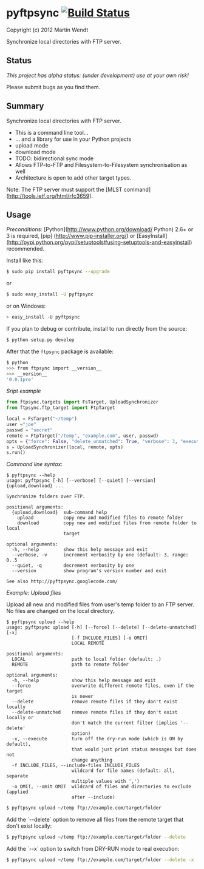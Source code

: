 # pyftpsync [![Build Status](https://travis-ci.org/mar10/pyftpsync.png?branch=master)](https://travis-ci.org/mar10/pyftpsync)
Copyright (c) 2012 Martin Wendt

Synchronize local directories with FTP server.

## Status
*This project has alpha status: (under development) use at your own risk!*

Please submit bugs as you find them.


## Summary
Synchronize local directories with FTP server.

  * This is a command line tool...
  *  ... and a library for use in your Python projects
  * upload mode
  * download mode
  * TODO: bidirectional sync mode
  * Allows FTP-to-FTP and Filesystem-to-Filesystem synchronisation as well
  * Architecture is open to add other target types.

Note: 
The FTP server must support the [MLST command] (http://tools.ietf.org/html/rfc3659).

## Usage 
*Preconditions:* [Python](http://www.python.org/download/ Python) 2.6+ or 3 is required, 
[pip] (http://www.pip-installer.org/) or
[EasyInstall] (http://pypi.python.org/pypi/setuptools#using-setuptools-and-easyinstall)
recommended. 

Install like this:

```bash
$ sudo pip install pyftpsync --upgrade
```
or
```bash
$ sudo easy_install -U pyftpsync
```

or on Windows:
```bash
> easy_install -U pyftpsync
```

If you plan to debug or contribute, install to run directly from the source:
```bash
$ python setup.py develop
```

After that the `ftpsync` package is available:
```bash
$ python
>>> from ftpsync import __version__
>>> __version__
'0.0.1pre'
```

*Sript example*

```python
from ftpsync.targets import FsTarget, UploadSynchronizer
from ftpsync.ftp_target import FtpTarget

local = FsTarget("~/temp")
user ="joe"
passwd = "secret"
remote = FtpTarget("/temp", "example.com", user, passwd)
opts = {"force": False, "delete_unmatched": True, "verbose": 3, "execute": True}
s = UploadSynchronizer(local, remote, opts)
s.run()
```


*Command line syntax*:

```
$ pyftpsync --help
usage: pyftpsync [-h] [--verbose] [--quiet] [--version] {upload,download} ...

Synchronize folders over FTP.

positional arguments:
  {upload,download}  sub-command help
    upload           copy new and modified files to remote folder
    download         copy new and modified files from remote folder to local
                     target

optional arguments:
  -h, --help         show this help message and exit
  --verbose, -v      increment verbosity by one (default: 3, range: 0..5
  --quiet, -q        decrement verbosity by one
  --version          show program's version number and exit

See also http://pyftpsync.googlecode.com/
```


*Example: Upload files*

Upload all new and modified files from user's temp folder to an FTP server.<br>
No files are changed on the local directory.

```
$ pyftpsync upload --help
usage: pyftpsync upload [-h] [--force] [--delete] [--delete-unmatched] [-x]
                        [-f INCLUDE_FILES] [-o OMIT]
                        LOCAL REMOTE

positional arguments:
  LOCAL                 path to local folder (default: .)
  REMOTE                path to remote folder

optional arguments:
  -h, --help            show this help message and exit
  --force               overwrite different remote files, even if the target
                        is newer
  --delete              remove remote files if they don't exist locally
  --delete-unmatched    remove remote files if they don't exist locally or
                        don't match the current filter (implies '--delete'
                        option)
  -x, --execute         turn off the dry-run mode (which is ON by default),
                        that would just print status messages but does not
                        change anything
  -f INCLUDE_FILES, --include-files INCLUDE_FILES
                        wildcard for file names (default: all, separate
                        multiple values with ',')
  -o OMIT, --omit OMIT  wildcard of files and directories to exclude (applied
                        after --include)
```

```bash
$ pyftpsync upload ~/temp ftp://example.com/target/folder
```

Add the ´--delete´ option to remove all files from the remote target that don't exist locally:
```bash
$ pyftpsync upload ~/temp ftp://example.com/target/folder --delete
```

Add the ´--x´ option to switch from DRY-RUN mode to real execution:
```bash
$ pyftpsync upload ~/temp ftp://example.com/target/folder --delete -x
```
